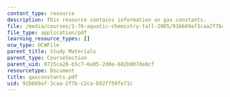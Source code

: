 ```yaml
---
content_type: resource
description: This resource contains information on gas constants.
file: /media/courses/1-76-aquatic-chemistry-fall-2005/91b669af3caa2f7bc2cab92f759fe71c_gasconstants.pdf
file_type: application/pdf
learning_resource_types: []
ocw_type: OCWFile
parent_title: Study Materials
parent_type: CourseSection
parent_uid: 9715ca28-b5c7-6a05-2d0e-682b907de8cf
resourcetype: Document
title: gasconstants.pdf
uid: 91b669af-3caa-2f7b-c2ca-b92f759fe71c
---
```

